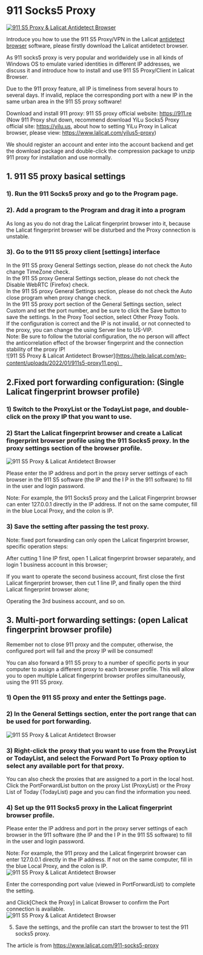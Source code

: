 # 911 Socks5 Proxy
[![911 S5 Proxy & Lalicat Antidetect Browser](https://res.cloudinary.com/marcomontalbano/image/upload/v1683361375/video_to_markdown/images/youtube--IIaZRJDjuyI-c05b58ac6eb4c4700831b2b3070cd403.jpg)](https://youtu.be/IIaZRJDjuyI "911 S5 Proxy & Lalicat Antidetect Browser")

Introduce you how to use the 911 S5 Proxy/VPN in the Lalicat [antidetect browser](https://www.lalicat.com) software, please firstly download the Lalicat antidetect browser.

As 911 socks5 proxy is very popular and worldwidely use in all kinds of Windows OS to emulate varied identities in different IP addresses, we discuss it and introduce how to install and use 911 S5 Proxy/Client in Lalicat Browser.

Due to the 911 proxy feature, all IP is timeliness from several hours to several days. If invalid, replace the corresponding port with a new IP in the same urban area in the 911 S5 proxy software!

Download and install 911 proxy: 911 S5 proxy official website: https://911.re (Now 911 Proxy shut down, recommend download YiLu Socks5 Proxy official site: https://yilu.us, about how to setting YiLu Proxy in Lalicat browser, please view: https://www.lalicat.com/yilus5-proxy)

We should register an account and enter into the account backend and get the download package and double-click the compression package to unzip 911 proxy for installation and use normally.

## 1. 911 S5 proxy basical settings
### 1). Run the 911 Socks5 proxy and go to the Program page.

### 2). Add a program to the Program and drag it into a program  
As long as you do not drag the Lalicat fingerprint browser into it, because the Lalicat fingerprint browser will be disturbed and the Proxy connection is unstable.

### 3). Go to the 911 S5 proxy client [settings] interface  

In the 911 S5 proxy General Settings section, please do not check the Auto change TimeZone check.  
In the 911 S5 proxy General Settings section, please do not check the Disable WebRTC (Firefox) check.  
In the 911 S5 proxy General Settings section, please do not check the Auto close program when proxy change check.  
In the 911 S5 proxy port section of the General Settings section, select Custom and set the port number, and be sure to click the Save button to save the settings.
In the Proxy Tool section, select Other Proxy Tools.  
If the configuration is correct and the IP is not invalid, or not connected to the proxy, you can change the using Server line to US-VIP.  
Note: Be sure to follow the tutorial configuration, the no person will affect the anticorrelation effect of the browser fingerprint and the connection stability of the proxy IP!  
![911 S5 Proxy & Lalicat Antidetect Browser](https://help.lalicat.com/wp-content/uploads/2022/01/911s5-proxy11.png）  

## 2.Fixed port forwarding configuration: (Single Lalicat fingerprint browser profile)  
### 1) Switch to the ProxyList or the TodayList page, and double-click on the proxy IP that you want to use.  

### 2) Start the Lalicat fingerprint browser and create a Lalicat fingerprint browser profile using the 911 Socks5 proxy. In the proxy settings section of the browser profile.  
![911 S5 Proxy & Lalicat Antidetect Browser](https://help.lalicat.com/lalicat/wp-content/uploads/2022/06/lalicat-setting.png)  

Please enter the IP address and port in the proxy server settings of each browser in the 911 S5 software (the IP and the I P in the 911 software) to fill in the user and login password.  

Note: For example, the 911 Socks5 proxy and the Lalicat Fingerprint browser can enter 127.0.0.1 directly in the IP address. If not on the same computer, fill in the blue Local Proxy, and the colon is IP.  

### 3) Save the setting after passing the test proxy.  

Note: fixed port forwarding can only open the Lalicat fingerprint browser, specific operation steps:  

After cutting 1 line IP first, open 1 Lalicat fingerprint browser separately, and login 1 business account in this browser;  

If you want to operate the second business account, first close the first Lalicat fingerprint browser, then cut 1 line IP, and finally open the third Lalicat fingerprint browser alone;  

Operating the 3rd business account, and so on.  

## 3. Multi-port forwarding settings: (open Lalicat fingerprint browser profile)
Remember not to close 911 proxy and the computer, otherwise, the configured port will fail and the proxy IP will be consumed!  

You can also forward a 911 S5 proxy to a number of specific ports in your computer to assign a different proxy to each browser profile. This will allow you to open multiple Lalicat fingerprint browser profiles simultaneously, using the 911 S5 proxy.  

### 1) Open the 911 S5 proxy and enter the Settings page.  

### 2) In the General Settings section, enter the port range that can be used for port forwarding.  
![911 S5 Proxy & Lalicat Antidetect Browser](https://help.lalicat.com/wp-content/uploads/2022/01/911s5-proxy31.png)  

### 3) Right-click the proxy that you want to use from the ProxyList or TodayList, and select the Forward Port To Proxy option to select any available port for that proxy.  

You can also check the proxies that are assigned to a port in the local host. Click the PortForwardList button on the proxy List (ProxyList) or the Proxy List of Today (TodayList) page and you can find the information you need.  

### 4) Set up the 911 Socks5 proxy in the Lalicat fingerprint browser profile. 
Please enter the IP address and port in the proxy server settings of each browser in the 911 software (the IP and the I P in the 911 S5 software) to fill in the user and login password.  

Note: For example, the 911 proxy and the Lalicat fingerprint browser can enter 127.0.0.1 directly in the IP address. If not on the same computer, fill in the blue Local Proxy, and the colon is IP.  
![911 S5 Proxy & Lalicat Antidetect Browser](https://help.lalicat.com/lalicat/wp-content/uploads/2022/03/911-setting.png)  

Enter the corresponding port value (viewed in PortForwardList) to complete the setting.  

and Click[Check the Proxy] in Lalicat Browser to confirm the Port connection is available.  
![911 S5 Proxy & Lalicat Antidetect Browser](https://help.lalicat.com/lalicat/wp-content/uploads/2022/06/Screenshot_135.jpg)  

5) Save the settings, and the profile can start the browser to test the 911 socks5 proxy.   

The article is from https://www.lalicat.com/911-socks5-proxy

